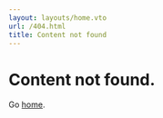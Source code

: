 ```yaml
---
layout: layouts/home.vto
url: /404.html
title: Content not found
---
```


# Content not found.

Go [home](/).

